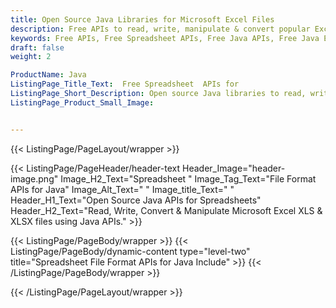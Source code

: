 ```yaml
---
title: Open Source Java Libraries for Microsoft Excel Files
description: Free APIs to read, write, manipulate & convert popular Excel files (XLS, XLSX) using Java
keywords: Free APIs, Free Spreadsheet APIs, Free Java APIs, Free Java Excel APIs, Open Source Java API for Excel, Open Source Spreadsheet APIs, Free, Create XLSX Free, Convert XLSX to HTML, Open Source XLSX APIs, Create XLSX using Java, Add Image in excel, Add text in cell
draft: false
weight: 2

ProductName: Java
ListingPage_Title_Text:  Free Spreadsheet  APIs for
ListingPage_Short_Description: Open source Java libraries to read, write, convert & modify Excel & OpenOffice spreadsheet files.
ListingPage_Product_Small_Image: 


---
```


{{< ListingPage/PageLayout/wrapper >}}

{{< ListingPage/PageHeader/header-text
Header_Image="header-image.png"
Image_H2_Text="Spreadsheet "
Image_Tag_Text="File Format APIs for Java"
Image_Alt_Text=" "
Image_title_Text=" "
Header_H1_Text="Open Source Java APIs for Spreadsheets"
Header_H2_Text="Read, Write, Convert & Manipulate Microsoft Excel XLS & XLSX files using Java APIs." >}}

{{< ListingPage/PageBody/wrapper >}}
{{< ListingPage/PageBody/dynamic-content type="level-two" title="Spreadsheet File Format APIs for Java Include" >}}
{{< /ListingPage/PageBody/wrapper >}}

{{< /ListingPage/PageLayout/wrapper >}}
